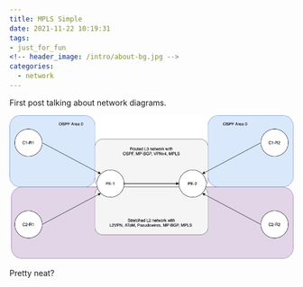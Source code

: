 ```yaml
---
title: MPLS Simple
date: 2021-11-22 10:19:31
tags:
- just_for_fun
<!-- header_image: /intro/about-bg.jpg -->
categories:
  - network
---
```


First post talking about network diagrams.

[![simple diagram](mpls-simple/mpls-simple.drawio.png)](https://viewer.diagrams.net/?tags=%7B%7D&highlight=0000ff&edit=_blank&layers=1&nav=1&title=mpls-simple.xml#Uhttps%3A%2F%2Fraw.githubusercontent.com%2Fmartyrsmith%2Fmartyrsmith.github.io%2Fmain%2Fsource%2F_posts%2Fmpls-simple%2Fmpls-simple.xml)

Pretty neat?
